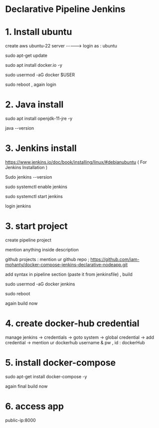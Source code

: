 # Declarative Pipeline Jenkins

# 1. Install ubuntu 

create aws ubuntu-22 server  ----->   login as : ubuntu 

sudo apt-get update 

sudo apt install docker.io -y 

sudo usermod -aG docker $USER

sudo reboot , again login

# 2. Java install

sudo apt install openjdk-11-jre -y

java --version

# 3. Jenkins install

https://www.jenkins.io/doc/book/installing/linux/#debianubuntu ( For Jenkins Installation )

Sudo jenkins --version

sudo systemctl enable jenkins

sudo systemctl start jenkins
  
login jenkins

# 3. start project

create pipeline project

mention anything inside description

github projects : mention ur github repo ; https://github.com/iam-mohanty/docker-compose-jenkins-declarative-nodeapp.git

add syntax in pipeline section (paste it from jenkinsfile) , build

sudo usermod -aG docker jenkins

sudo reboot

again build now

# 4. create docker-hub credential

manage jenkins -> credentials -> goto system -> global credential -> add credential -> mention ur dockerhub username & pw , id : dockerHub

# 5. install docker-compose

sudo apt-get install docker-compose -y

again final build now

# 6. access app

public-ip:8000
